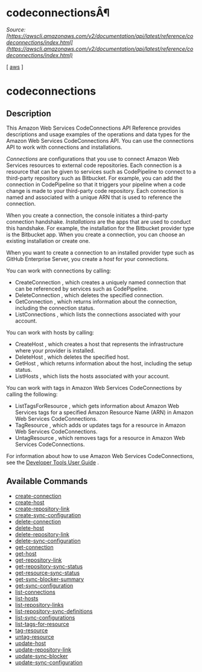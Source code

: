 # codeconnectionsÂ¶

*Source: [https://awscli.amazonaws.com/v2/documentation/api/latest/reference/codeconnections/index.html](https://awscli.amazonaws.com/v2/documentation/api/latest/reference/codeconnections/index.html)*

[ [aws](https://awscli.amazonaws.com/v2/documentation/api/latest/reference/index.html#cli-aws) ]

# codeconnections

## Description

This Amazon Web Services CodeConnections API Reference provides descriptions and usage examples of the operations and data types for the Amazon Web Services CodeConnections API. You can use the connections API to work with connections and installations.

*Connections* are configurations that you use to connect Amazon Web Services resources to external code repositories. Each connection is a resource that can be given to services such as CodePipeline to connect to a third-party repository such as Bitbucket. For example, you can add the connection in CodePipeline so that it triggers your pipeline when a code change is made to your third-party code repository. Each connection is named and associated with a unique ARN that is used to reference the connection.

When you create a connection, the console initiates a third-party connection handshake. *Installations* are the apps that are used to conduct this handshake. For example, the installation for the Bitbucket provider type is the Bitbucket app. When you create a connection, you can choose an existing installation or create one.

When you want to create a connection to an installed provider type such as GitHub Enterprise Server, you create a *host* for your connections.

You can work with connections by calling:

- CreateConnection , which creates a uniquely named connection that can be referenced by services such as CodePipeline.
- DeleteConnection , which deletes the specified connection.
- GetConnection , which returns information about the connection, including the connection status.
- ListConnections , which lists the connections associated with your account.

You can work with hosts by calling:

- CreateHost , which creates a host that represents the infrastructure where your provider is installed.
- DeleteHost , which deletes the specified host.
- GetHost , which returns information about the host, including the setup status.
- ListHosts , which lists the hosts associated with your account.

You can work with tags in Amazon Web Services CodeConnections by calling the following:

- ListTagsForResource , which gets information about Amazon Web Services tags for a specified Amazon Resource Name (ARN) in Amazon Web Services CodeConnections.
- TagResource , which adds or updates tags for a resource in Amazon Web Services CodeConnections.
- UntagResource , which removes tags for a resource in Amazon Web Services CodeConnections.

For information about how to use Amazon Web Services CodeConnections, see the [Developer Tools User Guide](https://docs.aws.amazon.com/dtconsole/latest/userguide/welcome-connections.html) .

## Available Commands

- [create-connection](https://awscli.amazonaws.com/v2/documentation/api/latest/reference/codeconnections/create-connection.html)
- [create-host](https://awscli.amazonaws.com/v2/documentation/api/latest/reference/codeconnections/create-host.html)
- [create-repository-link](https://awscli.amazonaws.com/v2/documentation/api/latest/reference/codeconnections/create-repository-link.html)
- [create-sync-configuration](https://awscli.amazonaws.com/v2/documentation/api/latest/reference/codeconnections/create-sync-configuration.html)
- [delete-connection](https://awscli.amazonaws.com/v2/documentation/api/latest/reference/codeconnections/delete-connection.html)
- [delete-host](https://awscli.amazonaws.com/v2/documentation/api/latest/reference/codeconnections/delete-host.html)
- [delete-repository-link](https://awscli.amazonaws.com/v2/documentation/api/latest/reference/codeconnections/delete-repository-link.html)
- [delete-sync-configuration](https://awscli.amazonaws.com/v2/documentation/api/latest/reference/codeconnections/delete-sync-configuration.html)
- [get-connection](https://awscli.amazonaws.com/v2/documentation/api/latest/reference/codeconnections/get-connection.html)
- [get-host](https://awscli.amazonaws.com/v2/documentation/api/latest/reference/codeconnections/get-host.html)
- [get-repository-link](https://awscli.amazonaws.com/v2/documentation/api/latest/reference/codeconnections/get-repository-link.html)
- [get-repository-sync-status](https://awscli.amazonaws.com/v2/documentation/api/latest/reference/codeconnections/get-repository-sync-status.html)
- [get-resource-sync-status](https://awscli.amazonaws.com/v2/documentation/api/latest/reference/codeconnections/get-resource-sync-status.html)
- [get-sync-blocker-summary](https://awscli.amazonaws.com/v2/documentation/api/latest/reference/codeconnections/get-sync-blocker-summary.html)
- [get-sync-configuration](https://awscli.amazonaws.com/v2/documentation/api/latest/reference/codeconnections/get-sync-configuration.html)
- [list-connections](https://awscli.amazonaws.com/v2/documentation/api/latest/reference/codeconnections/list-connections.html)
- [list-hosts](https://awscli.amazonaws.com/v2/documentation/api/latest/reference/codeconnections/list-hosts.html)
- [list-repository-links](https://awscli.amazonaws.com/v2/documentation/api/latest/reference/codeconnections/list-repository-links.html)
- [list-repository-sync-definitions](https://awscli.amazonaws.com/v2/documentation/api/latest/reference/codeconnections/list-repository-sync-definitions.html)
- [list-sync-configurations](https://awscli.amazonaws.com/v2/documentation/api/latest/reference/codeconnections/list-sync-configurations.html)
- [list-tags-for-resource](https://awscli.amazonaws.com/v2/documentation/api/latest/reference/codeconnections/list-tags-for-resource.html)
- [tag-resource](https://awscli.amazonaws.com/v2/documentation/api/latest/reference/codeconnections/tag-resource.html)
- [untag-resource](https://awscli.amazonaws.com/v2/documentation/api/latest/reference/codeconnections/untag-resource.html)
- [update-host](https://awscli.amazonaws.com/v2/documentation/api/latest/reference/codeconnections/update-host.html)
- [update-repository-link](https://awscli.amazonaws.com/v2/documentation/api/latest/reference/codeconnections/update-repository-link.html)
- [update-sync-blocker](https://awscli.amazonaws.com/v2/documentation/api/latest/reference/codeconnections/update-sync-blocker.html)
- [update-sync-configuration](https://awscli.amazonaws.com/v2/documentation/api/latest/reference/codeconnections/update-sync-configuration.html)